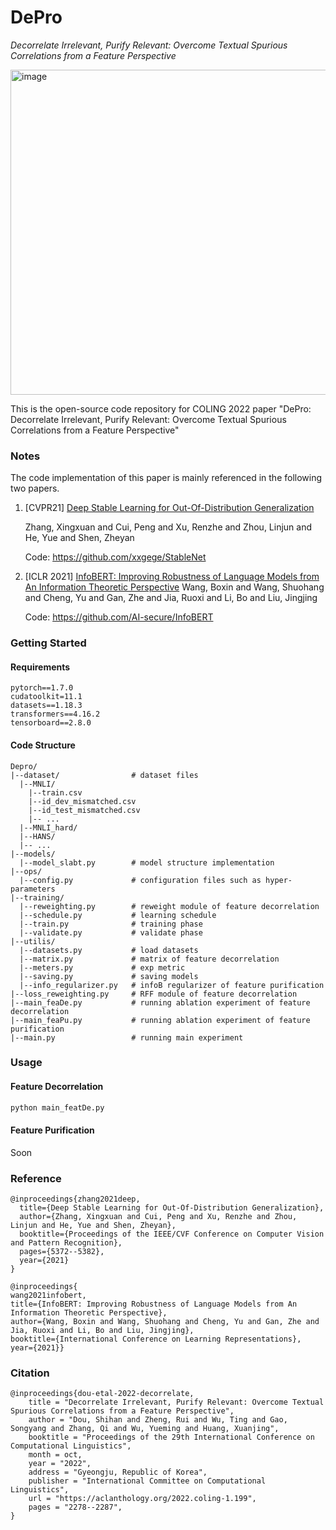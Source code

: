 # DePro

*Decorrelate Irrelevant, Purify Relevant: Overcome Textual Spurious Correlations from a Feature Perspective*


<img width="520" alt="image" src="https://user-images.githubusercontent.com/111481934/189941995-a56461fa-a4ad-4905-81e2-305b84dc950d.png">


This is the open-source code repository for COLING 2022 paper "DePro: Decorrelate Irrelevant, Purify Relevant: Overcome Textual Spurious Correlations from a Feature Perspective"

### Notes

The code implementation of this paper is mainly referenced in the following two papers.

1. [CVPR21] [Deep Stable Learning for Out-Of-Distribution Generalization](https://arxiv.org/abs/2104.07876)

   Zhang, Xingxuan and Cui, Peng and Xu, Renzhe and Zhou, Linjun and He, Yue and Shen, Zheyan

   Code: https://github.com/xxgege/StableNet

2. [ICLR 2021] [InfoBERT: Improving Robustness of Language Models from An Information Theoretic Perspective](https://openreview.net/forum?id=hpH98mK5Puk)
   Wang, Boxin and Wang, Shuohang and Cheng, Yu and Gan, Zhe and Jia, Ruoxi and Li, Bo and Liu, Jingjing

   Code: https://github.com/AI-secure/InfoBERT

### Getting Started

#### Requirements

```
pytorch==1.7.0 
cudatoolkit=11.1
datasets==1.18.3
transformers==4.16.2
tensorboard==2.8.0
```

#### Code Structure

```
Depro/
|--dataset/                # dataset files
  |--MNLI/
    |--train.csv
    |--id_dev_mismatched.csv
    |--id_test_mismatched.csv
    |-- ...
  |--MNLI_hard/
  |--HANS/
  |-- ...
|--models/                 
  |--model_slabt.py        # model structure implementation
|--ops/                    
  |--config.py             # configuration files such as hyper-parameters
|--training/
  |--reweighting.py        # reweight module of feature decorrelation
  |--schedule.py           # learning schedule
  |--train.py              # training phase
  |--validate.py           # validate phase
|--utilis/
  |--datasets.py           # load datasets
  |--matrix.py             # matrix of feature decorrelation
  |--meters.py             # exp metric
  |--saving.py             # saving models
  |--info_regularizer.py   # infoB regularizer of feature purification
|--loss_reweighting.py     # RFF module of feature decorrelation
|--main_feaDe.py           # running ablation experiment of feature decorrelation
|--main_feaPu.py           # running ablation experiment of feature purification
|--main.py                 # running main experiment
```



### Usage

#### Feature Decorrelation

```bash
python main_featDe.py
```

#### Feature Purification

Soon

### Reference

```
@inproceedings{zhang2021deep,
  title={Deep Stable Learning for Out-Of-Distribution Generalization},
  author={Zhang, Xingxuan and Cui, Peng and Xu, Renzhe and Zhou, Linjun and He, Yue and Shen, Zheyan},
  booktitle={Proceedings of the IEEE/CVF Conference on Computer Vision and Pattern Recognition},
  pages={5372--5382},
  year={2021}
}

@inproceedings{
wang2021infobert,
title={InfoBERT: Improving Robustness of Language Models from An Information Theoretic Perspective},
author={Wang, Boxin and Wang, Shuohang and Cheng, Yu and Gan, Zhe and Jia, Ruoxi and Li, Bo and Liu, Jingjing},
booktitle={International Conference on Learning Representations},
year={2021}}
```

### Citation

```
@inproceedings{dou-etal-2022-decorrelate,
    title = "Decorrelate Irrelevant, Purify Relevant: Overcome Textual Spurious Correlations from a Feature Perspective",
    author = "Dou, Shihan and Zheng, Rui and Wu, Ting and Gao, Songyang and Zhang, Qi and Wu, Yueming and Huang, Xuanjing",
    booktitle = "Proceedings of the 29th International Conference on Computational Linguistics",
    month = oct,
    year = "2022",
    address = "Gyeongju, Republic of Korea",
    publisher = "International Committee on Computational Linguistics",
    url = "https://aclanthology.org/2022.coling-1.199",
    pages = "2278--2287",
}

```
